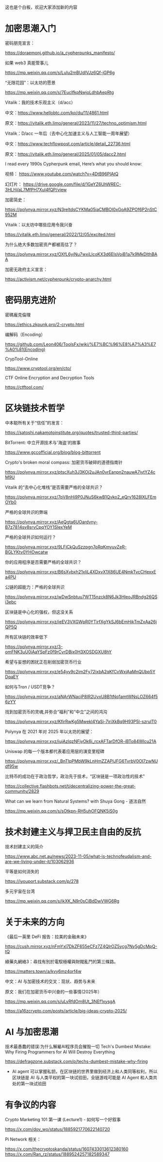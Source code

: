 这也是个白板，欢迎大家添加新的内容

# 加密思潮入门

密码朋克宣言：

https://doraemonj.github.io/a_cypherpunks_manifesto/

如果 web3 真能管事儿

https://mp.weixin.qq.com/s/LuIu2mBUdIVJz6Qf-jGP6g

“无限花园”：以太坊的愿景

https://mp.weixin.qq.com/s/7EucIfkpNwjoLdhbAepRtg

Vitalik：我的技术乐观主义（d/acc）

中文：https://www.hellobtc.com/kp/du/11/4861.html

原文：https://vitalik.eth.limo/general/2023/11/27/techno_optimism.html

Vitalik：D/acc 一年后（去中心化加速主义与人工智能一周年展望）

中文：https://www.techflowpost.com/article/detail_22736.html

原文：https://vitalik.eth.limo/general/2025/01/05/dacc2.html

I read every 1990s Cypherpunk email, Here’s what you should know:

视频： https://www.youtube.com/watch?v=4DtB96PlAtQ

幻灯片： https://drive.google.com/file/d/1GeYZ6UhWREC-3HLhVaL7MfPH7Xul4fQP/view

加密简史：

https://polynya.mirror.xyz/N3reltdsCYKMa05iaCMBOI0xGoA9ZPOf6P2nStC952M

Vitalik：以太坊中哪些应用令我兴奋

https://vitalik.eth.limo/general/2022/12/05/excited.html

为什么绝大多数加密资产都被高估了？

https://polynya.mirror.xyz/OXfL6yiNu7wxiLlcoKX3d6EIsVoiB1a7k9MkDIthBAA

加密无政府主义宣言：

https://activism.net/cypherpunk/crypto-anarchy.html

# 密码朋克进阶

密碼龐克倫理

https://ethics.zkpunk.pro/2-crypto.html

编解码（Encoding）

https://github.com/Leon406/ToolsFx/wiki/%E7%BC%96%E8%A7%A3%E7%A0%81(Encoding)

CrypTool-Online

https://www.cryptool.org/en/cto/

CTF Online Encryption and Decryption Tools

https://ctftool.com/

# 区块链技术哲学

中本聪所有关于“信任”的发言：

https://satoshi.nakamotoinstitute.org/quotes/trusted-third-parties/

BitTorrent: 中立开源技术与'海盗'的故事

https://www.gccofficial.org/blog/blog-bittorrent

Crypto's broken moral compass: 加密货币破碎的道德指南针

https://polynya.mirror.xyz/ptscXuh3J3KOj2uJAn0vrEanpn2nauwA7iytYZ4cM9U

Vitalik 的“去中心化堆栈”是否需要严格的全球共识？

https://polynya.mirror.xyz/7pV8nHi9P0JNuS6kwB1Qvko2_eQrv1628IXLFEmOYb0

严格的全球共识的弊端

https://polynya.mirror.xyz/AeQgta6UOardvny-B7z7814sv8srvCpqYOY1SIexYeM

严格的全球共识如何运行？

https://polynya.mirror.xyz/9LFjCkQuSzzpgn7oRqKmyuvZeR-BGLYKtv0YHOwcatw

你的应用程序是否需要严格的全球共识？

https://polynya.mirror.xyz/B6sXybxh21xliL4XDxvX1X86UE4NmkTvcCHexxEa4PU

公链的超能力：严格的全球共识

https://polynya.mirror.xyz/wDwSnbtuu7WT15nzck8N6Jk3HleoJRBndg26QSi3ebc

区块链是中心化的强权，但这没关系

https://polynya.mirror.xyz/ieEV3VXGWpR0YTirfXgYkSJ6bEmHikTmZxAa26jQP5Q

所有区块链的效率低下

https://polynya.mirror.xyz/3-omFNK3uU0iAaYSpFz0f9rCvrDBjx0H3XOSDGXU8hY

希望与妄想的困扰正在削弱加密货币行业

https://polynya.mirror.xyz/e54yv9c2im2Fy72jxbA2qKfCvWxjAaMnQUbp5YDqaEY

如何与Tron / USDT竞争？

https://polynya.mirror.xyz/aNArWNacjP8IR2UvxU8B1tNq1amtWNsLOZ664f56zYY

找到加密货币的灵魂,并弥合“福利”和“中立”之间的鸿沟

https://polynya.mirror.xyz/KfirRwKg5Mwekl4YaSj-7iriXkBq9H93P5I-szrulT0

Polynya 在 2021 年对 2025 年以太坊的展望：

https://polynya.mirror.xyz/iujAzlqzNFjyOk6j_rcxAFTarDfOR-iBTo84Wlcu21A

Uniswap 的每一个版本都代表着应用层的演变里程碑

https://polynya.mirror.xyz/_BnTIpPMbW9kLnHmZZAPIJFG6TvrbV0OI7zwNUdf95w

比特币的成功在于政治哲学，政治先于技术，“区块链是一项政治性的技术”

https://collective.flashbots.net/t/decentralizing-power-the-great-community/2829

What can we learn from Natural Systems? with Shuya Gong - 道法自然

https://mp.weixin.qq.com/s/sOtkpn-RH5uhOFQNK5iS0g

# 技术封建主义与捍卫民主自由的反抗

技术封建主义的简介

https://www.abc.net.au/news/2023-11-05/what-is-technofeudalism-and-are-we-living-under-it/103062936

平等是如何消失的

https://iyouport.substack.com/p/278

多元宇宙在台湾

https://mp.weixin.qq.com/s/ikXK_N9r0sCiBdDwVWG6Rg

# 关于未来的方向
 
《最后一英里 DeFi 报告：拉美的金融未来》

https://cush.mirror.xyz/nFmYxl7DkZF655eCFz7Z4QlrOZ5ycg7Ny5gDcMpQ-tQ

綠藥丸網絡3：尋找有別於電馭極權與財閥亂鬥的第三條路。

https://matters.town/a/kvy6mz4orf4w

中文：AI 与加密技术的交叉：现状、趋势与未来

原文：我们在加密货币中兴奋的一些事情(2025年）

https://mp.weixin.qq.com/s/uLvRfdOm8Ut_3NEf1xysgA

https://a16zcrypto.com/posts/article/big-ideas-crypto-2025/

 
# AI 与加密思潮

技术最愚蠢的错误:为什么解雇AI程序员会摧毁一切 Tech's Dumbest Mistake: Why Firing Programmers for AI Will Destroy Everything

https://defragzone.substack.com/p/techs-dumbest-mistake-why-firing

 - AI agent 可以掌握私钥，在区块链的世界里做到经济上和人类同等权利，所以区块链是 AI 与人类平权的第一块试验田，全链游戏可能是 AI Agent 和人类共处的第一块试验田

# 有争议的内容

Crypto Marketing 101 第一课 (Lecture1) - 如何写一个好叙事

https://x.com/dov_wo/status/1885921770622140720

Pi Network 相关：

https://x.com/thecryptoskanda/status/1607433013612380160 https://x.com/Ran_rz/status/1889524257182589347
